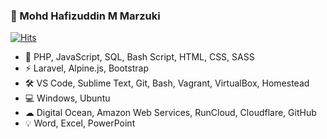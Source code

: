### 🧔 Mohd Hafizuddin M Marzuki
[![Hits](https://hits.seeyoufarm.com/api/count/incr/badge.svg?url=https%3A%2F%2Fgithub.com%2Fapih&count_bg=%2379C83D&title_bg=%23555555&icon=&icon_color=%23E7E7E7&title=%E2%9A%A1hits&edge_flat=true)](https://hits.seeyoufarm.com)

- 💬 PHP, JavaScript, SQL, Bash Script, HTML, CSS, SASS
- ⚡ Laravel, Alpine.js, Bootstrap
- 🛠 VS Code, Sublime Text, Git, Bash, Vagrant, VirtualBox, Homestead
- 💻 Windows, Ubuntu
- ☁ Digital Ocean, Amazon Web Services, RunCloud, Cloudflare, GitHub
- 💡 Word, Excel, PowerPoint
